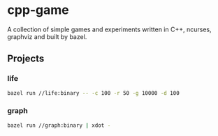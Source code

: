 # cpp-game

A collection of simple games and experiments written in C++, ncurses, graphviz and built by bazel.

## Projects

### life

```bash
bazel run //life:binary -- -c 100 -r 50 -g 10000 -d 100
```

###  graph

```bash
bazel run //graph:binary | xdot -
```